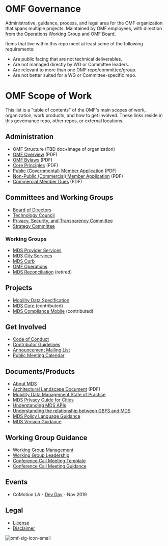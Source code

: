 # OMF Governance
Administrative, guidance, process, and legal area for the OMF organization that spans multiple projects.  Maintained by OMF employees, with direction from the Operations Working Group and OMF Board.

Items that live within this repo meet at least some of the following requirements:

- Are public facing that are not technical deliverables.
- Are not managed directly by WG or Committee leaders.
- Are relevant to more than one OMF repo/committee/group.
- Are not better suited for a WG or Committee-specific repo.

# OMF Scope of Work

This list is a "table of contents" of the OMF's main scopes of work, organization, work products, and how to get involved. These links  reside in this governance repo, other repos, or external locations.

## Administration

- OMF Structure (TBD doc+image of organization)
- [OMF Overview](https://github.com/openmobilityfoundation/governance/blob/main/documents/OpenMobilityFoundation_Overview.pdf) (PDF)
- [OMF Bylaws](https://github.com/openmobilityfoundation/governance/blob/main/documents/OMF-Bylaws-CURRENT.pdf) (PDF)
- [Core Principles](https://github.com/openmobilityfoundation/governance/blob/main/documents/OpenMobilityFoundation_Principles.pdf) (PDF)
- [Public (Governmental) Member Application](https://github.com/openmobilityfoundation/governance/blob/main/documents/2020-01-Public-Member-Application.pdf) (PDF)
- [Non-Public (Commercial) Member Application](https://github.com/openmobilityfoundation/governance/blob/main/documents/2020-01-OMF-Non-Public-Member-Application.pdf) (PDF) 
- [Commercial Member Dues](https://github.com/openmobilityfoundation/governance/blob/main/documents/OMF-2020-2021-Commercial-Member-Dues-FINAL.pdf) (PDF)

## Committees and Working Groups

- [Board of Directors](https://www.openmobilityfoundation.org/about/)
- [Technology Council](https://github.com/openmobilityfoundation/governance/wiki/Technology-Council)
- [Privacy, Security, and Transparency Committee](https://github.com/openmobilityfoundation/privacy-committee)
- [Strategy Committee](https://github.com/openmobilityfoundation/governance/wiki/Strategy-Committee)

### Working Groups

- [MDS Provider Services](https://github.com/openmobilityfoundation/mobility-data-specification/wiki/MDS-Provider-Services-Working-Group)
- [MDS City Services](https://github.com/openmobilityfoundation/mobility-data-specification/wiki/MDS-City-Services-Working-Group)
- [MDS Curb](https://github.com/openmobilityfoundation/mobility-data-specification/wiki/MDS-Curb-Management-Working-Group)
- [OMF Operations](https://github.com/openmobilityfoundation/mobility-data-specification/wiki/Working-Group-Operations-(wg-ops))
- [MDS Reconciliation](https://github.com/openmobilityfoundation/mobility-data-specification/wiki/MDS-API-reconciliation) (retired)

## Projects

- [Mobility Data Specification](https://github.com/openmobilityfoundation/mobility-data-specification)
- [MDS Core](https://github.com/openmobilityfoundation/mds-core) (contributed)
- [MDS Compliance Mobile](https://github.com/openmobilityfoundation/mds-compliance-mobile) (contributed)

## Get Involved

- [Code of Conduct](https://github.com/openmobilityfoundation/governance/blob/main/CODE_OF_CONDUCT.md)
- [Contributor Guidelines](https://github.com/openmobilityfoundation/governance/blob/main/CONTRIBUTING.md)
- [Announcement Mailing List](https://groups.google.com/a/groups.openmobilityfoundation.org/forum/#!forum/mds-announce)
- [Public Meeting Calendar](https://calendar.google.com/calendar/embed?src=openmobilityfoundation.org_g6gsaccjvijnmlhigfpj01ngp0%40group.calendar.google.com&ctz=America%2FLos_Angeles)

## Documents/Products

- [About MDS](https://www.openmobilityfoundation.org/about-mds/)
- [Architectural Landscape Document](https://github.com/openmobilityfoundation/governance/blob/main/documents/OMF-MDS-Architectural-Landscape.pdf) (PDF)
- [Mobility Data Management State of Practice
](https://github.com/openmobilityfoundation/privacy-committee/blob/main/products/state-of-the-practice.md)
- [MDS Privacy Guide for Cities](https://github.com/openmobilityfoundation/governance/blob/main/documents/OMF-MDS-Privacy-Guide-for-Cities.pdf)
- [Understanding MDS APIs](https://github.com/openmobilityfoundation/governance/blob/main/technical/Understanding-MDS-APIs.md)
- [Understanding the relationship between GBFS and MDS](https://github.com/openmobilityfoundation/governance/blob/main/technical/GBFS_and_MDS.md)
- [MDS Policy Language Guidance](https://github.com/openmobilityfoundation/governance/blob/main/technical/OMF-MDS-Policy-Language-Guidance.md)
- [MDS Version Guidance](https://github.com/openmobilityfoundation/governance/blob/main/technical/OMF-MDS-Version-Guidance.md)

## Working Group Guidance

- [Working Group Management](https://github.com/openmobilityfoundation/governance/blob/main/technical/Working_Group_Management.md)
- [Working Group Leadership](https://github.com/openmobilityfoundation/governance/blob/main/technical/Working_Group_Leadership.md)
- [Conference Call Meeting Template](https://github.com/openmobilityfoundation/governance/wiki/Web-Conference,-YYYY.MM.DD-(Convening-Group-Name))
- [Conference Call Meeting Guidance](https://github.com/openmobilityfoundation/governance/blob/main/technical/Conference_Call_Meeting_Guidance.md)

## Events

- CoMotion LA - [Dev Day](https://www.openmobilityfoundation.org/devday-2019/) - Nov 2019

## Legal

- [License](https://github.com/openmobilityfoundation/governance/blob/main/LICENSE.md)
- [Disclaimer](https://github.com/openmobilityfoundation/governance/blob/main/DISCLAIMER.md)


![omf-sig-icon-small](https://github.com/openmobilityfoundation/governance/raw/main/images/omf-sig-icon-small.png)
